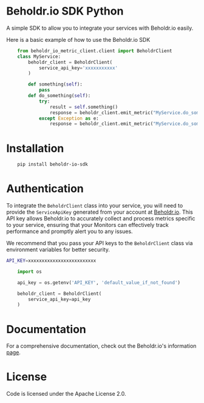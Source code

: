 # Beholdr.io SDK Python
A simple SDK to allow you to integrate your services with Beholdr.io easily.


Here is a basic example of how to use the Beholdr.io SDK

```python
    from beholdr_io_metric_client.client import BeholdrClient
    class MyService:
        beholdr_client = BeholdrClient(
            service_api_key='xxxxxxxxxxx'
        )

        def something(self):
            pass
        def do_something(self):
            try:
                result = self.something() 
                response = beholdr_client.emit_metric("MyService.do_something_success", "Did something")
            except Exception as e:
                response = beholdr_client.emit_metric("MyService.do_something_failure", "Unable to do something.")
```


# Installation
``` bash
    pip install beholdr-io-sdk
```

# Authentication
To integrate the `BeholdrClient` class into your service, you will need to provide the `ServiceApiKey` generated from your account at [Beholdr.io](https://beholdr.io). This API key allows Beholdr.io to accurately collect and process metrics specific to your service, ensuring that your Monitors can effectively track performance and promptly alert you to any issues.

We recommend that you pass your API keys to the `BeholdrClient` class via environment variables for better security.

``` bash
API_KEY=xxxxxxxxxxxxxxxxxxxxxxxxx

```

``` python
    import os

    api_key = os.getenv('API_KEY', 'default_value_if_not_found')

    beholdr_client = BeholdrClient(
        service_api_key=api_key
    )
```


# Documentation
For a comprehensive documentation, check out the Beholdr.io's information [page](https://beholdr.io/info).


# License
Code is licensed under the Apache License 2.0.
